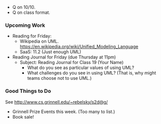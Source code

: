 * Q on 10/10.
* Q on class format.

### Upcoming Work

* Reading for Friday:
    * Wikipedia on UML.  <https://en.wikipedia.org/wiki/Unified_Modeling_Language>
    * SaaS: 11.2 (Just enough UML)
* Reading Journal for Friday (due Thursday at 11pm)
    * Subject: Reading Journal for Class 19 (Your Name)
        * What do you see as particular values of using UML?
        * What challenges do you see in using UML?  (That is, why
          might teams choose not to use UML.)

### Good Things to Do

See <http://www.cs.grinnell.edu/~rebelsky/s2d@g/>

* Grinnell Prize Events this week.  (Too many to list.)
* Book sale!

